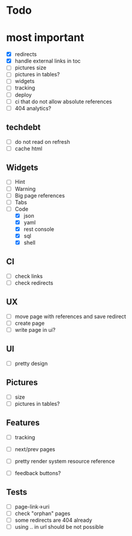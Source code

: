# Todo

# most important
- [x] redirects
- [x] handle external links in toc
- [ ] pictures size
- [ ] pictures in tables?
- [ ] widgets
- [ ] tracking
- [ ] deploy
- [ ] ci that do not allow absolute references 
- [ ] 404 analytics?

## techdebt
- [ ] do not read on refresh
- [ ] cache html

## Widgets
- [ ] Hint
- [ ] Warning
- [ ] Big page references
- [ ] Tabs
- [ ] Code
  - [x] json
  - [x] yaml
  - [x] rest console
  - [x] sql
  - [x] shell

## CI
- [ ] check links
- [ ] check redirects

## UX
- [ ] move page with references and save redirect
- [ ] create page
- [ ] write page in ui?

## UI
- [ ] pretty design

## Pictures
- [ ] size
- [ ] pictures in tables?

## Features
- [ ] tracking
- [ ] next/prev pages
- [ ] pretty render system resource reference 
- [ ] feedback buttons?


## Tests
- [ ] page-link->uri
- [ ] check "orphan" pages
- [ ] some redirects are 404 already
- [ ] using .. in url should be not possible
